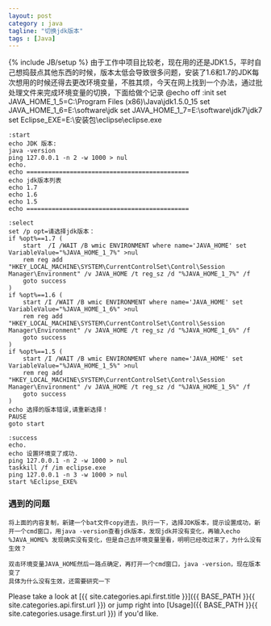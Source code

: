 ```yaml
---
layout: post
category : java
tagline: "切换jdk版本"
tags : [Java]
---
```

{% include JB/setup %}
	由于工作中项目比较老，现在用的还是JDK1.5，平时自己想捣鼓点其他东西的时候，版本太低会导致很多问题，安装了1.6和1.7的JDK每次想用的时候还得去更改环境变量，不胜其烦，今天在网上找到一个办法，通过批处理文件来完成环境变量的切换，下面给做个记录
	@echo off 
	:init 
	set JAVA_HOME_1_5=C:\Program Files (x86)\Java\jdk1.5.0_15
	set JAVA_HOME_1_6=E:\software\jdk
	set JAVA_HOME_1_7=E:\software\jdk7\jdk7
	set Eclipse_EXE=E:\安装包\eclipse\eclipse.exe
 
	:start 
	echo JDK 版本: 
	java -version 
	ping 127.0.0.1 -n 2 -w 1000 > nul 
	echo. 
	echo ============================================= 
	echo jdk版本列表 
	echo 1.7 
	echo 1.6
	echo 1.5 
	echo ============================================= 
	
	:select
	set /p opt=请选择jdk版本： 
	if %opt%==1.7 ( 
		start  /I /WAIT /B wmic ENVIRONMENT where name='JAVA_HOME' set VariableValue="%JAVA_HOME_1_7%" >nul 
		rem reg add "HKEY_LOCAL_MACHINE\SYSTEM\CurrentControlSet\Control\Session Manager\Environment" /v JAVA_HOME /t reg_sz /d "%JAVA_HOME_1_7%" /f
		goto success 
	) 
	if %opt%==1.6 ( 
		start /I /WAIT /B wmic ENVIRONMENT where name='JAVA_HOME' set VariableValue="%JAVA_HOME_1_6%" >nul 
		rem reg add "HKEY_LOCAL_MACHINE\SYSTEM\CurrentControlSet\Control\Session Manager\Environment" /v JAVA_HOME /t reg_sz /d "%JAVA_HOME_1_6%" /f
		goto success 
	)
	if %opt%==1.5 ( 
		start /I /WAIT /B wmic ENVIRONMENT where name='JAVA_HOME' set VariableValue="%JAVA_HOME_1_5%" >nul 
		rem reg add "HKEY_LOCAL_MACHINE\SYSTEM\CurrentControlSet\Control\Session Manager\Environment" /v JAVA_HOME /t reg_sz /d "%JAVA_HOME_1_5%" /f
		goto success 
	) 
	echo 选择的版本错误,请重新选择！ 
	PAUSE 
	goto start 
	
	:success 
	echo. 
	echo 设置环境变了成功. 
	ping 127.0.0.1 -n 2 -w 1000 > nul 
	taskkill /f /im eclipse.exe 
	ping 127.0.0.1 -n 3 -w 1000 > nul 
	start %Eclipse_EXE%

### 遇到的问题
	将上面的内容复制，新建一个bat文件copy进去，执行一下，选择JDK版本，提示设置成功，新开一个cmd窗口，用java -version查看jdk版本，发现jdk并没有变化，再输入echo %JAVA_HOME% 发现确实没有变化，但是自己去环境变量里看，明明已经改过来了，为什么没有生效？
	
	双击环境变量JAVA_HOME然后一路点确定，再打开一个cmd窗口，java -version，现在版本变了
	具体为什么没有生效，还需要研究一下

Please take a look at [{{ site.categories.api.first.title }}]({{ BASE_PATH }}{{ site.categories.api.first.url }})
or jump right into [Usage]({{ BASE_PATH }}{{ site.categories.usage.first.url }}) if you'd like.
